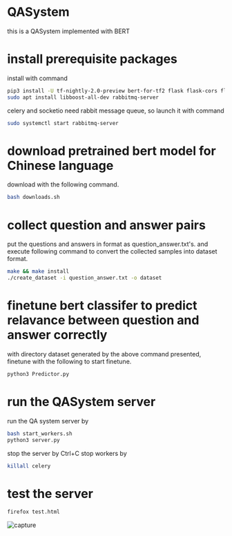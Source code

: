 # QASystem
this is a QASystem implemented with BERT

# install prerequisite packages

install with command

```bash
pip3 install -U tf-nightly-2.0-preview bert-for-tf2 flask flask-cors flask-socketio celery gevent
sudo apt install libboost-all-dev rabbitmq-server
```

celery and socketio need rabbit message queue, so launch it with command

```bash
sudo systemctl start rabbitmq-server
```

# download pretrained bert model for Chinese language

download with the following command.
```bash
bash downloads.sh
```

# collect question and answer pairs

put the questions and answers in format as question_answer.txt's. and execute following command to convert the collected samples into dataset format.

```bash
make && make install
./create_dataset -i question_answer.txt -o dataset
```

# finetune bert classifer to predict relavance between question and answer correctly

with directory dataset generated by the above command presented, finetune with the following to start finetune.
```bash
python3 Predictor.py
```

# run the QASystem server

run the QA system server by
```bash
bash start_workers.sh
python3 server.py
```
stop the server by Ctrl+C
stop workers by
```bash
killall celery
```

# test the server

```bash
firefox test.html
```

![capture](pics/qasystem.png)


